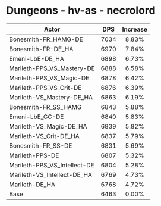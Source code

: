 # Dungeons - hv-as - necrolord
| Actor | DPS | Increase |
|---|:---:|:---:|
|Bonesmith-FR_HAMG-DE|7034|8.83%|
|Bonesmith-FR-DE_HA|6970|7.84%|
|Emeni-LbE-DE_HA|6898|6.73%|
|Marileth-PPS_VS_Mastery-DE|6888|6.58%|
|Marileth-PPS_VS_Magic-DE|6878|6.42%|
|Marileth-PPS_VS_Crit-DE|6876|6.39%|
|Marileth-VS_Mastery-DE_HA|6863|6.19%|
|Bonesmith-FR_SS_HAMG|6843|5.88%|
|Emeni-LbE_GC-DE|6840|5.83%|
|Marileth-VS_Magic-DE_HA|6839|5.82%|
|Marileth-VS_Crit-DE_HA|6837|5.79%|
|Bonesmith-FR_SS-DE|6831|5.69%|
|Marileth-PPS-DE|6807|5.32%|
|Marileth-PPS_VS_Intellect-DE|6804|5.28%|
|Marileth-VS_Intellect-DE_HA|6769|4.73%|
|Marileth-DE_HA|6768|4.72%|
|Base|6463|0.00%|
